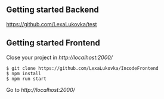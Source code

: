## Getting started Backend
https://github.com/LexaLukovka/test

## Getting started Frontend
Close your project in *http://localhost:2000/*

    $ git clone https://github.com/LexaLukovka/IncodeFrontend
    $ npm install
    $ npm run start

Go to *http://localhost:2000/*
